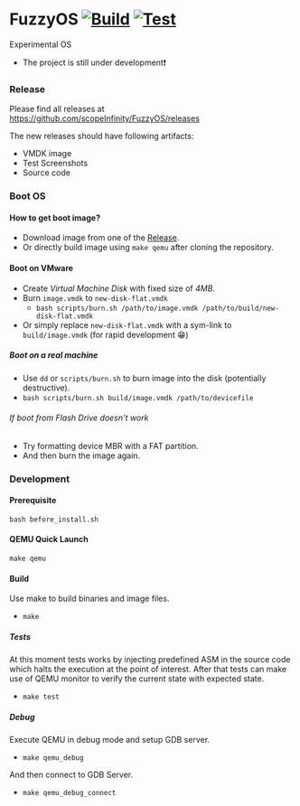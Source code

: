 # FuzzyOS [![Build](https://github.com/scopeInfinity/FuzzyOS/workflows/Build/badge.svg)](https://github.com/scopeInfinity/FuzzyOS/actions?query=workflow%3ABuild) [![Test](https://github.com/scopeInfinity/FuzzyOS/workflows/Test/badge.svg)](https://github.com/scopeInfinity/FuzzyOS/actions?query=workflow%3ATest) 
Experimental OS

- The project is still under development:exclamation:

### Release

Please find all releases at https://github.com/scopeInfinity/FuzzyOS/releases

The new releases should have following artifacts:
 - VMDK image
 - Test Screenshots
 - Source code

### Boot OS

#### How to get boot image?
  - Download image from one of the [Release](#Release).
  - Or directly build image using `make qemu` after cloning the repository.

#### Boot on VMware
  - Create *Virtual Machine Disk* with fixed size of *4MB*.
  - Burn `image.vmdk` to `new-disk-flat.vmdk`
    - `bash scripts/burn.sh /path/to/image.vmdk /path/to/build/new-disk-flat.vmdk`
  - Or simply replace `new-disk-flat.vmdk` with a sym-link to `build/image.vmdk` (for rapid development :grin:)

##### Boot on a real machine
  - Use `dd` or `scripts/burn.sh` to burn image into the disk (potentially destructive).
  - `bash scripts/burn.sh build/image.vmdk /path/to/devicefile`
 
###### If boot from Flash Drive doesn't work
  - Try formatting device MBR with a FAT partition.
  - And then burn the image again.


### Development

#### Prerequisite

```
bash before_install.sh
```

#### QEMU Quick Launch

`make qemu`

#### Build

Use make to build binaries and image files.
  - `make`

##### Tests

At this moment tests works by injecting predefined ASM in the source code which halts
the execution at the point of interest. After that tests can make use of QEMU monitor
to verify the current state with expected state.

 - `make test`

##### Debug

Execute QEMU in debug mode and setup GDB server.
 - `make qemu_debug`

And then connect to GDB Server.
 - `make qemu_debug_connect`
